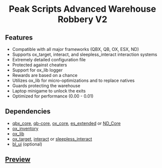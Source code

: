 <h1 align="center">Peak Scripts Advanced Warehouse Robbery V2</h1>

## Features
- Compatible with all major frameworks (QBX, QB, OX, ESX, ND)
- Supports ox_target, interact, and sleepless_interact interaction systems
- Extremely detailed configuration file
- Protected against cheaters
- Support for ox_lib logger
- Rewards are based on a chance
- Utilizes ox_lib for micro-optimizations and to replace natives
- Guards protecting the warehouse
- Laptop minigame to unlock the exits
- Optimized for performance (0.00 - 0.01)

## Dependencies
- [qbx_core](https://github.com/Qbox-project/qbx_core/releases), [qb-core](<https://github.com/qbcore-framework/qb-core>), [ox_core](https://github.com/overextended/ox_core), [es_extended](https://github.com/esx-framework/esx_core/tree/main/%5Bcore%5D/es_extended) or [ND_Core](https://github.com/ND-Framework/ND_Core)
- [ox_inventory](https://github.com/overextended/ox_inventory/releases) 
- [ox_lib](https://github.com/overextended/ox_lib/releases)
- [ox_target](https://github.com/overextended/ox_target/releases), [interact](https://github.com/darktrovx/interact) or [sleepless_interact](https://github.com/Sleepless-Development/sleepless_interact/releases)
- [bl_ui](https://github.com/Byte-Labs-Studio/bl_ui) (optional)

## [Preview](https://youtu.be/aYylFenbxaU)
